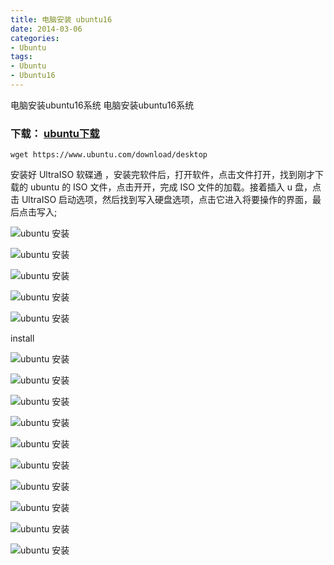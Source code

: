 ```yaml
---
title: 电脑安装 ubuntu16
date: 2014-03-06
categories: 
- Ubuntu
tags:
- Ubuntu
- Ubuntu16
---
```

电脑安装ubuntu16系统
电脑安装ubuntu16系统

<!-- more -->

### 下载： [ubuntu下载](https://www.ubuntu.com/download/desktop "ubuntu下载")

```
wget https://www.ubuntu.com/download/desktop
```

安装好 UltraISO 软碟通 ，安装完软件后，打开软件，点击文件打开，找到刚才下载的 ubuntu 的 ISO 文件，点击开开，完成 ISO 文件的加载。接着插入 u 盘，点击 UltraISO 启动选项，然后找到写入硬盘选项，点击它进入将要操作的界面，最后点击写入;

![ubuntu 安装](/img/ubuntu/ubuntu_install/make1.png "ubuntu 安装")

![ubuntu 安装](/img/ubuntu/ubuntu_install/make2.png "ubuntu 安装")

![ubuntu 安装](/img/ubuntu/ubuntu_install/make3.png "ubuntu 安装")

![ubuntu 安装](/img/ubuntu/ubuntu_install/make4.png "ubuntu 安装")

![ubuntu 安装](/img/ubuntu/ubuntu_install/make5.png "ubuntu 安装")

install

![ubuntu 安装](/img/ubuntu/ubuntu_install/01.png "ubuntu 安装")

![ubuntu 安装](/img/ubuntu/ubuntu_install/02.png "ubuntu 安装")

![ubuntu 安装](/img/ubuntu/ubuntu_install/03.png "ubuntu 安装")

![ubuntu 安装](/img/ubuntu/ubuntu_install/04.png "ubuntu 安装")

![ubuntu 安装](/img/ubuntu/ubuntu_install/05.png "ubuntu 安装")

![ubuntu 安装](/img/ubuntu/ubuntu_install/06.png "ubuntu 安装")

![ubuntu 安装](/img/ubuntu/ubuntu_install/07.png "ubuntu 安装")

![ubuntu 安装](/img/ubuntu/ubuntu_install/08.png "ubuntu 安装")

![ubuntu 安装](/img/ubuntu/ubuntu_install/09.png "ubuntu 安装")

![ubuntu 安装](/img/ubuntu/ubuntu_install/10.png "ubuntu 安装")

































